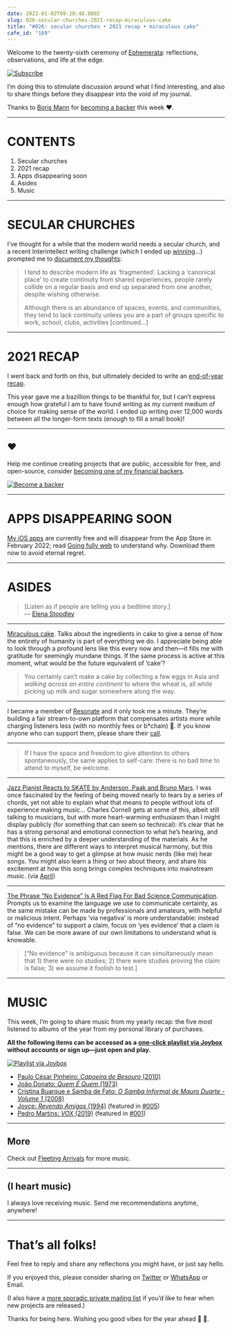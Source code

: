 ```yaml
---
date: 2022-01-02T09:20:48.000Z
slug: 026-secular-churches-2021-recap-miraculous-cake
title: "#026: secular churches • 2021 recap • miraculous cake"
cafe_id: "169"
---
```

Welcome to the twenty-sixth ceremony of [Ephemerata](https://rosano.ca/ephemerata): reflections, observations, and life at the edge.

[![Subscribe](https://static.rosano.ca/_shared/_RCSSubscribeButton.svg)](https://rosano.ca/ephemerata)

I’m doing this to stimulate discussion around what I find interesting, and also to share things before they disappear into the void of my journal.

Thanks to [Boris Mann](https://bmannconsulting.com) for [becoming a backer](https://rosano.ca/back) this week ❤️.

---

# CONTENTS

1. Secular churches
2. 2021 recap
3. Apps disappearing soon
4. Asides
5. Music

---

# SECULAR CHURCHES

I’ve thought for a while that the modern world needs a secular church, and a recent Interintellect writing challenge (which I ended up [winning](https://twitter.com/TheAnnaGat/status/1475935980142141448)…) prompted me to [document my thoughts](https://rosano.hmm.garden/01fqhhwczcs76rgy4fqestpmdb):

> I tend to describe modern life as ‘fragmented’. Lacking a ‘canonical place’ to create continuity from shared experiences, people rarely collide on a regular basis and end up separated from one another, despite wishing otherwise.  
>  
> Although there is an abundance of spaces, events, and communities, they tend to lack continuity unless you are a part of groups specific to work, school, clubs, activities \[continued…\]

---

# 2021 RECAP

I went back and forth on this, but ultimately decided to write an [end-of-year recap](https://ephemerata.rosano.ca/01fra43ge7yaj2rgv2cya33q46).

This year gave me a bazillion things to be thankful for, but I can’t express enough how grateful I am to have found writing as my current medium of choice for making sense of the world. I ended up writing over 12,000 words between all the longer-form texts (enough to fill a small book)!

---

## ❤️

Help me continue creating projects that are public, accessible for free, and open-source, consider [becoming one of my financial backers](https://rosano.ca/back).

[![Become a backer](https://static.rosano.ca/_shared/_RCSBackButton.svg)](https://rosano.ca/back)

---

# APPS DISAPPEARING SOON

[My iOS apps](https://apps.apple.com/us/developer/rcreativ/id356609408) are currently free and will disappear from the App Store in February 2022; read [Going fully web](https://ephemerata.rosano.ca/01fmeehzvr3n9q0rkrnf7y2d5c/) to understand why. Download them now to avoid eternal regret.

---

# ASIDES

> \[Listen as if people are telling you a bedtime story.\]  
> — [Elena Stoodley](https://www.elenastoodley.net)

---

[Miraculous cake](https://lwprogramming.github.io/posts/Miraculous%5Fcake). Talks about the ingredients in cake to give a sense of how the entirety of humanity is part of everything we do. I appreciate being able to look through a profound lens like this every now and then—it fills me with gratitude for seemingly mundane things. If the same process is active at this moment, what would be the future equivalent of ‘cake’?

> You certainly can’t make a cake by collecting a few eggs in Asia and _walking across an entire continent_ to where the wheat is, all while picking up milk and sugar somewhere along the way.

---

I became a member of [Resonate](https://resonate.is) and it only took me a minute. They’re building a fair stream-to-own platform that compensates artists more while charging listeners less (with no monthly fees or b\*chain) 🤯. If you know anyone who can support them, please share their [call](https://twitter.com/resonatecoop/status/1476612939314520065).

---

> If I have the space and freedom to give attention to others spontaneously, the same applies to self-care: there is no bad time to attend to myself, be welcome.

---

[Jazz Pianist Reacts to SKATE by Anderson .Paak and Bruno Mars](https://www.youtube.com/watch?v=Tqc8Dnxavt4). I was once fascinated by the feeling of being moved nearly to tears by a series of chords, yet not able to explain what that means to people without lots of experience making music… Charles Cornell gets at some of this, albeit still talking to musicians, but with more heart-warming enthusiasm than I might display publicly (for something that can seem so technical): it’s clear that he has a strong personal and emotional connection to what he’s hearing, and that this is enriched by a deeper understanding of the materials. As he mentions, there are different ways to interpret musical harmony, but this might be a good way to get a glimpse at how music nerds (like me) hear songs. You might also learn a thing or two about theory, and share his excitement at how this song brings complex techniques into mainstream music. (via [April](https://twitter.com/flying%5Ffisher))

---

[The Phrase “No Evidence” Is A Red Flag For Bad Science Communication](https://astralcodexten.substack.com/p/the-phrase-no-evidence-is-a-red-flag). Prompts us to examine the language we use to communicate certainty, as the same mistake can be made by professionals and amateurs, with helpful or malicious intent. Perhaps ‘via negativa’ is more understandable: instead of “no evidence” to support a claim, focus on ‘yes evidence’ that a claim is false. We can be more aware of our own limitations to understand what is knowable.

> \[“No evidence” is ambiguous because it can simultaneously mean that 1) there were no studies; 2) there were studies proving the claim is false; 3) we assume it foolish to test.\]

---

# MUSIC

This week, I’m going to share music from my yearly recap: the five most listened to albums of the year from my personal library of purchases.

**All the following items can be accessed as a** [**one-click playlist via Joybox**](https://go.rosano.ca/2021-music) **without accounts or sign up—just open and play.**

[![Playlist via Joybox](https://static.rosano.ca/joybox/_JBXPlaylistButton.svg)](https://go.rosano.ca/2021-music)

* [Paulo César Pinheiro: _Capoeira de Besouro_ (2010)](https://www.youtube.com/watch?v=fra75KTApwc)
* [João Donato: _Quem É Quem_ (1973)](https://www.youtube.com/watch?v=oJDHqpPveG4)
* [Cristina Buarque e Samba de Fato: _O Samba Informal de Mauro Duarte - Volume 1_ (2008)](https://www.youtube.com/watch?v=g1dZfOKNSW0)
* [Joyce: _Revendo Amigos_ (1994)](https://www.youtube.com/watch?v=bZkP1dHm1A0) (featured in [#005](https://cafe.rosano.ca/t/005-delta-chat-follower-counts-joyce-moreno/87#albums-8))
* [Pedro Martins: _VOX_ (2019)](https://www.youtube.com/playlist?list=OLAK5uy%5Flpt29ba45Pl0QqxcoOSTkShpFjLaQsxZE) (featured in [#001](https://cafe.rosano.ca/t/001-ali-abdaal-collectivity-heavy-baile/64#music-5))

---

## More

Check out [Fleeting Arrivals](https://fleetingarrivals.rosano.ca/tagged/sound) for more music.

---

## (I heart music)

I always love receiving music. Send me recommendations anytime, anywhere!

---

# That’s all folks!

Feel free to reply and share any reflections you might have, or just say hello.

If you enjoyed this, please consider sharing on [Twitter](https://twitter.com/intent/tweet?url=https%3A%2F%2Fcafe.rosano.ca%2Ft%2F169&text=%23Ephemerata%20026%20by%20%40rosano%3A%20secular%20churches%20%E2%80%A2%202021%20recap%20%E2%80%A2%20miraculous%20cake) or [WhatsApp](https://api.whatsapp.com/send?text=Ephemerata%20%23026%20by%20%40rosano%3A%20secular%20churches%20%E2%80%A2%202021%20recap%20%E2%80%A2%20miraculous%20cake%20https%3A%2F%2Fcafe.rosano.ca%2Ft%2F169) or Email.

(I also have a [more sporadic private mailing list](https://rosano.ca/list) if you’d like to hear when new projects are released.)

Thanks for being here. Wishing you good vibes for the year ahead 🌊 💫.
